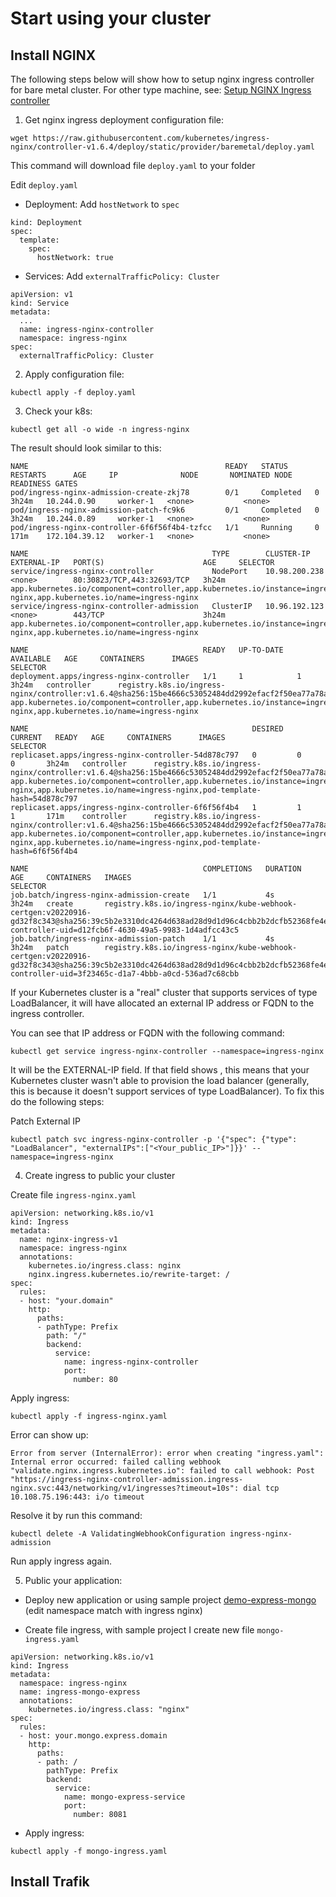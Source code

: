 # Start using your cluster 

## Install NGINX

The following steps below will show how to setup nginx ingress controller for bare metal cluster. For other type machine, see: [Setup NGINX Ingress controller](./NGINX_INGRESS_CONTROLLER.md)

1. Get nginx ingress deployment configuration file: 


```
wget https://raw.githubusercontent.com/kubernetes/ingress-nginx/controller-v1.6.4/deploy/static/provider/baremetal/deploy.yaml
```

This command will download file `deploy.yaml` to your folder

Edit `deploy.yaml`

- Deployment: Add `hostNetwork` to `spec`

```
kind: Deployment
spec:
  template:
    spec:
      hostNetwork: true
```

- Services: Add `externalTrafficPolicy: Cluster`
```
apiVersion: v1
kind: Service
metadata:
  ...
  name: ingress-nginx-controller
  namespace: ingress-nginx
spec:
  externalTrafficPolicy: Cluster
```

2. Apply configuration file:

```
kubectl apply -f deploy.yaml
```

3. Check your k8s:

```
kubectl get all -o wide -n ingress-nginx
```

The result should look similar to this: 

```
NAME                                            READY   STATUS      RESTARTS      AGE     IP              NODE       NOMINATED NODE   READINESS GATES
pod/ingress-nginx-admission-create-zkj78        0/1     Completed   0             3h24m   10.244.0.90     worker-1   <none>           <none>
pod/ingress-nginx-admission-patch-fc9k6         0/1     Completed   0             3h24m   10.244.0.89     worker-1   <none>           <none>
pod/ingress-nginx-controller-6f6f56f4b4-tzfcc   1/1     Running     0             171m    172.104.39.12   worker-1   <none>           <none>

NAME                                         TYPE        CLUSTER-IP      EXTERNAL-IP   PORT(S)                      AGE     SELECTOR
service/ingress-nginx-controller             NodePort    10.98.200.238   <none>        80:30823/TCP,443:32693/TCP   3h24m   app.kubernetes.io/component=controller,app.kubernetes.io/instance=ingress-nginx,app.kubernetes.io/name=ingress-nginx
service/ingress-nginx-controller-admission   ClusterIP   10.96.192.123   <none>        443/TCP                      3h24m   app.kubernetes.io/component=controller,app.kubernetes.io/instance=ingress-nginx,app.kubernetes.io/name=ingress-nginx

NAME                                       READY   UP-TO-DATE   AVAILABLE   AGE     CONTAINERS      IMAGES                                                                                                                    SELECTOR
deployment.apps/ingress-nginx-controller   1/1     1            1           3h24m   controller      registry.k8s.io/ingress-nginx/controller:v1.6.4@sha256:15be4666c53052484dd2992efacf2f50ea77a78ae8aa21ccd91af6baaa7ea22f   app.kubernetes.io/component=controller,app.kubernetes.io/instance=ingress-nginx,app.kubernetes.io/name=ingress-nginx

NAME                                                  DESIRED   CURRENT   READY   AGE     CONTAINERS      IMAGES                                                                                                                    SELECTOR
replicaset.apps/ingress-nginx-controller-54d878c797   0         0         0       3h24m   controller      registry.k8s.io/ingress-nginx/controller:v1.6.4@sha256:15be4666c53052484dd2992efacf2f50ea77a78ae8aa21ccd91af6baaa7ea22f   app.kubernetes.io/component=controller,app.kubernetes.io/instance=ingress-nginx,app.kubernetes.io/name=ingress-nginx,pod-template-hash=54d878c797
replicaset.apps/ingress-nginx-controller-6f6f56f4b4   1         1         1       171m    controller      registry.k8s.io/ingress-nginx/controller:v1.6.4@sha256:15be4666c53052484dd2992efacf2f50ea77a78ae8aa21ccd91af6baaa7ea22f   app.kubernetes.io/component=controller,app.kubernetes.io/instance=ingress-nginx,app.kubernetes.io/name=ingress-nginx,pod-template-hash=6f6f56f4b4

NAME                                       COMPLETIONS   DURATION   AGE     CONTAINERS   IMAGES                                                                                                                                            SELECTOR
job.batch/ingress-nginx-admission-create   1/1           4s         3h24m   create       registry.k8s.io/ingress-nginx/kube-webhook-certgen:v20220916-gd32f8c343@sha256:39c5b2e3310dc4264d638ad28d9d1d96c4cbb2b2dcfb52368fe4e3c63f61e10f   controller-uid=d12fcb6f-4630-49a5-9983-1d4adfcc43c5
job.batch/ingress-nginx-admission-patch    1/1           4s         3h24m   patch        registry.k8s.io/ingress-nginx/kube-webhook-certgen:v20220916-gd32f8c343@sha256:39c5b2e3310dc4264d638ad28d9d1d96c4cbb2b2dcfb52368fe4e3c63f61e10f   controller-uid=3f23465c-d1a7-4bbb-a0cd-536ad7c68cbb
```

If your Kubernetes cluster is a "real" cluster that supports services of type LoadBalancer, it will have allocated an external IP address or FQDN to the ingress controller.

You can see that IP address or FQDN with the following command:

```
kubectl get service ingress-nginx-controller --namespace=ingress-nginx
```

It will be the EXTERNAL-IP field. If that field shows <pending>, this means that your Kubernetes cluster wasn't able to provision the load balancer (generally, this is because it doesn't support services of type LoadBalancer). To fix this do the following steps:

Patch External IP 


```
kubectl patch svc ingress-nginx-controller -p '{"spec": {"type": "LoadBalancer", "externalIPs":["<Your_public_IP>"]}}' --namespace=ingress-nginx
```

4. Create ingress to public your cluster

Create file `ingress-nginx.yaml`

```
apiVersion: networking.k8s.io/v1
kind: Ingress
metadata:
  name: nginx-ingress-v1
  namespace: ingress-nginx
  annotations:
    kubernetes.io/ingress.class: nginx
    nginx.ingress.kubernetes.io/rewrite-target: /
spec:
  rules:
  - host: "your.domain"
    http:
      paths:
      - pathType: Prefix
        path: "/"
        backend:
          service:
            name: ingress-nginx-controller
            port:
              number: 80
```

Apply ingress:

```
kubectl apply -f ingress-nginx.yaml
```

Error can show up: 

```
Error from server (InternalError): error when creating "ingress.yaml": Internal error occurred: failed calling webhook "validate.nginx.ingress.kubernetes.io": failed to call webhook: Post "https://ingress-nginx-controller-admission.ingress-nginx.svc:443/networking/v1/ingresses?timeout=10s": dial tcp 10.108.75.196:443: i/o timeout
```

Resolve it by run this command:

```
kubectl delete -A ValidatingWebhookConfiguration ingress-nginx-admission
```

Run apply ingress again.

5. Public your application:

- Deploy new application or using sample project [demo-express-mongo](../demo-express-mongo/) (edit namespace match with ingress nginx)

- Create file ingress, with sample project I create new file `mongo-ingress.yaml`

```
apiVersion: networking.k8s.io/v1
kind: Ingress
metadata:
  namespace: ingress-nginx
  name: ingress-mongo-express
  annotations:
    kubernetes.io/ingress.class: "nginx"
spec:
  rules:
  - host: your.mongo.express.domain
    http:
      paths:
      - path: /
        pathType: Prefix
        backend:
          service:
            name: mongo-express-service
            port:
              number: 8081
```

- Apply ingress: 

```
kubectl apply -f mongo-ingress.yaml
```

## Install Trafik

